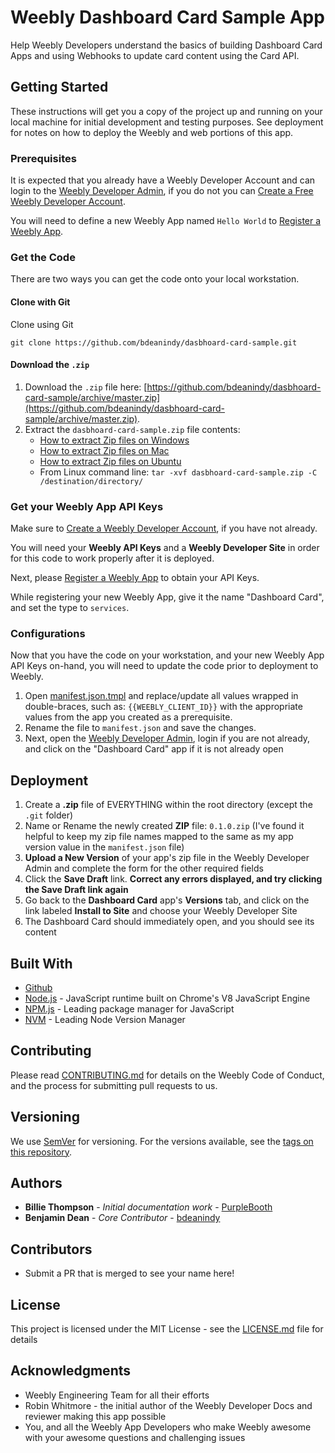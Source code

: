 # Weebly Dashboard Card Sample App

Help Weebly Developers understand the basics of building Dashboard Card Apps and using Webhooks to update card content using the Card API.

## Getting Started

These instructions will get you a copy of the project up and running on your local machine for initial development and testing purposes.
See deployment for notes on how to deploy the Weebly and web portions of this app.

### Prerequisites

It is expected that you already have a Weebly Developer Account and can login to the [Weebly Developer Admin](https://www.weebly.com/developer-admin/), if you do not you can [Create a Free Weebly Developer Account](https://dev.weebly.com/create-a-developer-account.html).

You will need to define a new Weebly App named `Hello World` to [Register a Weebly App](https://dev.weebly.com/register-your-app.html).

### Get the Code

There are two ways you can get the code onto your local workstation.

#### Clone with Git

Clone using Git

```
git clone https://github.com/bdeanindy/dasbhoard-card-sample.git
```

#### Download the `.zip`

1. Download the `.zip` file here: [https://github.com/bdeanindy/dasbhoard-card-sample/archive/master.zip](https://github.com/bdeanindy/dasbhoard-card-sample/archive/master.zip).
2. Extract the `dasbhoard-card-sample.zip` file contents:
    * [How to extract Zip files on Windows](https://support.microsoft.com/en-us/help/14200/windows-compress-uncompress-zip-files)
    * [How to extract Zip files on Mac](https://support.apple.com/kb/PH25411?locale=en_US)
    * [How to extract Zip files on Ubuntu](https://askubuntu.com/questions/86849/how-to-unzip-a-zip-file-from-the-terminal)
    * From Linux command line: `tar -xvf dasbhoard-card-sample.zip -C /destination/directory/`

### Get your Weebly App API Keys

Make sure to [Create a Weebly Developer Account](https://dev.weebly.com/create-a-developer-account.html), if you have not already.

You will need your **Weebly API Keys** and a **Weebly Developer Site** in order for this code to work properly after it is deployed.

Next, please [Register a Weebly App](https://dev.weebly.com/register-your-app.html) to obtain your API Keys.

While registering your new Weebly App, give it the name "Dashboard Card", and set the type to `services`.

### Configurations

Now that you have the code on your workstation, and your new Weebly App API Keys on-hand, you will need to update the code prior to deployment to Weebly.

1. Open [manifest.json.tmpl](/manifest.json.tmpl) and replace/update all values wrapped in double-braces, such as: `{{WEEBLY_CLIENT_ID}}` with the appropriate values from the app you created as a prerequisite.
2. Rename the file to `manifest.json` and save the changes.
3. Next, open the [Weebly Developer Admin](https://www.weebly.com/developer-admin), login if you are not already, and click on the "Dashboard Card" app if it is not already open

## Deployment

1. Create a **.zip** file of EVERYTHING within the root directory (except the `.git` folder)
2. Name or Rename the newly created **ZIP** file: `0.1.0.zip` (I've found it helpful to keep my zip file names mapped to the same as my app version value in the `manifest.json` file)
3. **Upload a New Version** of your app's zip file in the Weebly Developer Admin and complete the form for the other required fields
4. Click the **Save Draft** link. __Correct any errors displayed,  and try clicking the **Save Draft** link again__
5. Go back to the **Dashboard Card** app's **Versions** tab, and click on the link labeled **Install to Site** and choose your Weebly Developer Site
6. The Dashboard Card should immediately open, and you should see its content

## Built With

* [Github](https://github.com)
* [Node.js](https://maven.apache.org/) - JavaScript runtime built on Chrome's V8 JavaScript Engine
* [NPM.js](https://npmjs.org) - Leading package manager for JavaScript
* [NVM](https://github.com/creationix/nvm) - Leading Node Version Manager

## Contributing

Please read [CONTRIBUTING.md](CONTRIBUTING.md) for details on the Weebly Code of Conduct, and the process for submitting pull requests to us.

## Versioning

We use [SemVer](http://semver.org/) for versioning. For the versions available, see the [tags on this repository](https://github.com/your/project/tags). 

## Authors

* **Billie Thompson** - *Initial documentation work* - [PurpleBooth](https://github.com/PurpleBooth)
* **Benjamin Dean** - *Core Contributor* - [bdeanindy](https://github.com/bdeanindy)

## Contributors

* Submit a PR that is merged to see your name here!

## License

This project is licensed under the MIT License - see the [LICENSE.md](LICENSE.md) file for details

## Acknowledgments

* Weebly Engineering Team for all their efforts
* Robin Whitmore - the initial author of the Weebly Developer Docs and reviewer making this app possible
* You, and all the Weebly App Developers who make Weebly awesome with your awesome questions and challenging issues
